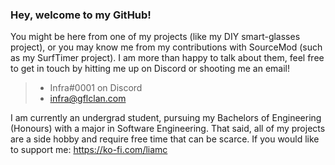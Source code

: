 ### Hey, welcome to my GitHub!

You might be here from one of my projects (like my DIY smart-glasses project), or you may know me from my contributions with SourceMod (such as my SurfTimer project). I am more than happy to talk about them, feel free to get in touch by hitting me up on Discord or shooting me an email!
> - Infra#0001 on Discord
> - infra@gflclan.com

I am currently an undergrad student, pursuing my Bachelors of Engineering (Honours) with a major in Software Engineering. That said, all of my projects are a side hobby and require free time that can be scarce. If you would like to support me: https://ko-fi.com/liamc
